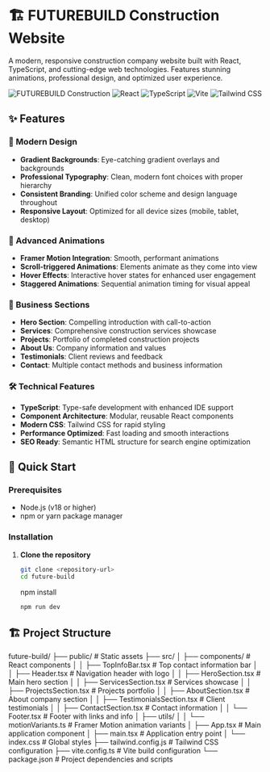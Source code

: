 
# 🏗️ FUTUREBUILD Construction Website

A modern, responsive construction company website built with React, TypeScript, and cutting-edge web technologies. Features stunning animations, professional design, and optimized user experience.

![FUTUREBUILD Construction](https://img.shields.io/badge/FUTUREBUILD-Construction-blue?style=for-the-badge)
![React](https://img.shields.io/badge/React-19.1.1-61DAFB?style=for-the-badge&logo=react)
![TypeScript](https://img.shields.io/badge/TypeScript-5.8.3-3178C6?style=for-the-badge&logo=typescript)
![Vite](https://img.shields.io/badge/Vite-7.1.6-646CFF?style=for-the-badge&logo=vite)
![Tailwind CSS](https://img.shields.io/badge/Tailwind_CSS-3.4.17-38B2AC?style=for-the-badge&logo=tailwind-css)

## ✨ Features

### 🎨 Modern Design
- **Gradient Backgrounds**: Eye-catching gradient overlays and backgrounds
- **Professional Typography**: Clean, modern font choices with proper hierarchy
- **Consistent Branding**: Unified color scheme and design language throughout
- **Responsive Layout**: Optimized for all device sizes (mobile, tablet, desktop)

### 🚀 Advanced Animations
- **Framer Motion Integration**: Smooth, performant animations
- **Scroll-triggered Animations**: Elements animate as they come into view
- **Hover Effects**: Interactive hover states for enhanced user engagement
- **Staggered Animations**: Sequential animation timing for visual appeal

### 🏢 Business Sections
- **Hero Section**: Compelling introduction with call-to-action
- **Services**: Comprehensive construction services showcase
- **Projects**: Portfolio of completed construction projects
- **About Us**: Company information and values
- **Testimonials**: Client reviews and feedback
- **Contact**: Multiple contact methods and business information

### 🛠️ Technical Features
- **TypeScript**: Type-safe development with enhanced IDE support
- **Component Architecture**: Modular, reusable React components
- **Modern CSS**: Tailwind CSS for rapid styling
- **Performance Optimized**: Fast loading and smooth interactions
- **SEO Ready**: Semantic HTML structure for search engine optimization

## 🚀 Quick Start

### Prerequisites
- Node.js (v18 or higher)
- npm or yarn package manager

### Installation

1. **Clone the repository**
   ```bash
   git clone <repository-url>
   cd future-build
   ```
   npm install
   ```
   npm run dev

## 🏗️ Project Structure

 
future-build/
├── public/                 # Static assets
├── src/
│   ├── components/        # React components
│   │   ├── TopInfoBar.tsx    # Top contact information bar
│   │   ├── Header.tsx        # Navigation header with logo
│   │   ├── HeroSection.tsx   # Main hero section
│   │   ├── ServicesSection.tsx # Services showcase
│   │   ├── ProjectsSection.tsx # Projects portfolio
│   │   ├── AboutSection.tsx    # About company section
│   │   ├── TestimonialsSection.tsx # Client testimonials
│   │   ├── ContactSection.tsx  # Contact information
│   │   └── Footer.tsx        # Footer with links and info
│   ├── utils/
│   │   └── motionVariants.ts # Framer Motion animation variants
│   ├── App.tsx            # Main application component
│   ├── main.tsx          # Application entry point
│   └── index.css         # Global styles
├── tailwind.config.js    # Tailwind CSS configuration
├── vite.config.ts       # Vite build configuration
└── package.json         # Project dependencies and scripts